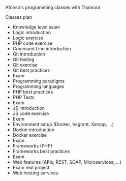Afonso's programming classes with Thamara

Classes plan 
-  Knowledge level exam
- Logic introduction
- Logic exercise
- PHP code exercise
- Command Line introduction
- Git introduction
- Git testing
- Git exercise
- Git best practices
-  Exam
- Programming paradigms
- Programming languages
- PHP best practices
- PHP Tests
-  Exam
- JS introduction
- JS code exercise
-  Exam
- Environment setup (Docker, Vagrant, Xampp, ...)
- Docker introduction
- Docker exercise
-  Exam
- Frameworks (PHP)
- Frameworks best practices
-  Exam
- Web features (APIs, REST, SOAP, Microservices, ...)
-  Exam real project 
-  Web hosting services
